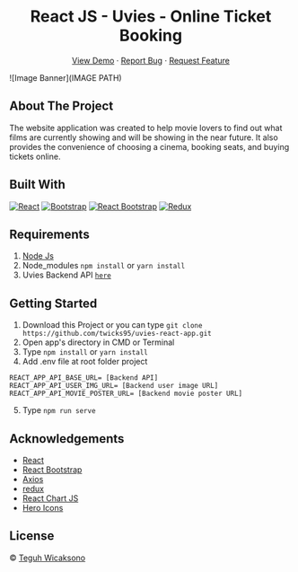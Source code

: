 <h1 align='center'>React JS - Uvies - Online Ticket Booking</h1>
  <p align="center">
    <a href="https://google.com">View Demo</a>
    ·
    <a href="https://github.com/twicks95/uvies-react-app/issues">Report Bug</a>
    ·
    <a href="https://github.com/twicks95/uvies-react-app/pulls">Request Feature</a>
  </p>

![Image Banner](IMAGE PATH)

## About The Project

The website application was created to help movie lovers to find out what films are currently showing and will be showing in the near future. It also provides the convenience of choosing a cinema, booking seats, and buying tickets online.

## Built With

[![React](https://img.shields.io/badge/React-v17.0.2-blue)](https://github.com/facebook/react)
[![Bootstrap](https://img.shields.io/badge/Bootstrap-v5.0.x-blue)](https://github.com/react-bootstrap/react-bootstrap)
[![React Bootstrap](https://img.shields.io/badge/React%20Bootstrap-v1.5.2-blue)](https://github.com/react-bootstrap/react-bootstrap)
[![Redux](https://img.shields.io/badge/Redux-v4.1.0-blue)](https://github.com/reduxjs/redux)

## Requirements

1. <a href="https://nodejs.org/en/download/">Node Js</a>
2. Node_modules `npm install` or `yarn install`
3. Uvies Backend API [`here`](https://github.com/twicks95/uvies-backend-RESTfull-API)

## Getting Started

1. Download this Project or you can type `git clone https://github.com/twicks95/uvies-react-app.git`
2. Open app's directory in CMD or Terminal
3. Type `npm install` or `yarn install`
4. Add .env file at root folder project

```
REACT_APP_API_BASE_URL= [Backend API]
REACT_APP_API_USER_IMG_URL= [Backend user image URL]
REACT_APP_API_MOVIE_POSTER_URL= [Backend movie poster URL]
```

5. Type `npm run serve`

## Acknowledgements

- [React](https://reactjs.org/)
- [React Bootstrap](https://react-bootstrap.github.io/)
- [Axios](https://www.npmjs.com/package/axios)
- [redux](https://redux.js.org/)
- [React Chart JS](https://github.com/reactchartjs/react-chartjs-2)
- [Hero Icons](https://github.com/tailwindlabs/heroicons)

## License

© [Teguh Wicaksono](https://github.com/twicks95)
